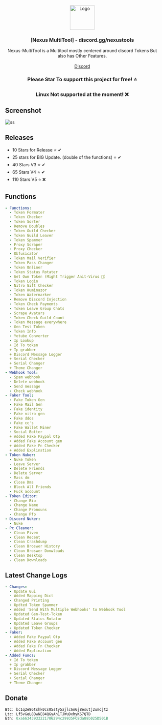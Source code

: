 <br/>
<p align="center">
  <a href="https://github.com/VatosV2/Nexus-MultiTool">
    <img src="https://cdn.discordapp.com/attachments/1209895707675205653/1209919950689411092/RmDJt7xVhNFTA6yvy3EWfsTbki45EeI67K93h75F_1.png?ex=6641aa03&is=66405883&hm=d0f94e3a3e121e8a741993005150c9e9b0ebda04b6f5bd4e51da65fd0e84b93a&" alt="Logo" width="80" height="80">
  </a>

  <h3 align="center">[Nexus MultiTool] - discord.gg/nexustools</h3>

  <p align="center">
    Nexus-MultiTool is a Multitool mostly centered around discord Tokens But also has Other Features.
    <br/>
    <br/>
    <a href="https://discord.gg/nexustools">Discord</a>
  </p>
</p>
<h3 align="center";">Please Star To support this project for free! ⭐</h3>
<h3 align="center";">Linux Not supported at the moment! ❌</h3>


## Screenshot
![ss](https://media.discordapp.net/attachments/1207062501577990154/1213239706515542136/20240301_223248.png?ex=6641e046&is=66408ec6&hm=fbb30cb1eb875ef8de2abc16d4ac9f42e7fbbac872c090c63377897cc701ee06&=&format=webp&quality=lossless)

## Releases
- 10 Stars for Release ⭐ ✔
- 25 stars for BIG Update. (double of the functions) ⭐ ✔
- 40 Stars V3 ⭐️ ✔
- 65 Stars V4 ⭐️ ✔
- 110 Stars V5 ⭐️ ❌
## Functions
```yaml
- Functions:
  - Token Formater
  - Token Checker
  - Token Sorter
  - Remove Doubles
  - Token Guild Checker
  - Token Guild Leaver
  - Token Spammer
  - Proxy Scraper
  - Proxy Checker
  - Obfusicator 
  - Token Mail Verifier
  - Token Pass Changer
  - Token Onliner
  - Token Status Rotater
  - Get Own Token (Might Trigger Anit-Virus 🔴)
  - Token Login
  - Nitro Gift Checker
  - Token Huminazor
  - Token Watermarker
  - Remove Discord Injection
  - Token Check Payments
  - Token Leave Group Chats
  - Scrape Avatars
  - Token Check Guild Count
  - Token Message everywhere
  - Gen Test Token
  - Token Info
  - Yotube Converter
  - Ip Lookup
  + Id To token
  + Ip grabber
  + Discord Message Logger
  + Serial Checker
  + Serial Changer
  + Theme Changer
- Webhook Tool:
  - Spam webhook
  - Delete webhook
  - Send message
  - Check webhook
- Faker Tool:
  - Fake Token Gen
  - Fake Mail Gen
  - Fake identity 
  - Fake nitro gen
  - Fake ddos
  - Fake cc's
  - Fake Wallet Miner
  - Social Botter
  + Added Fake Paypal Otp
  + Added Fake Account gen
  + Added Fake Fn Checker
  + Added Explination
- Token Nuker:
  - Nuke Token
  - Leave Server
  - Delete Friends
  - Delete Server
  - Mass dm
  - Close Dms
  - Block All Friends
  - Fuck account
- Token Editor:
  - Change Bio
  - Change Name
  - Change Pronouns
  - Change Pfp
- Discord Nuker:
  - Nuke
- Pc Cleaner:
  - Clean Fivem
  - Clean Recent
  - Clean Crashdump
  - Clean Broswer History
  - Clean Broswer Donwloads
  - Clean Desktop
  - Clean Downloads
```
## Latest Change Logs
```yaml
- Changes:
  - Update Gui
  - Added Mapping Dict
  - Changed Printing
  - Updted Token Spammer
  - Added 'Send With Multiple Webhooks' to Webhook Tool
  - Updated Gen-Test-Token
  - Updated Status Rotator
  - Updated Leave Groups
  - Updated Token Checker
- Faker:
  - Added Fake Paypal Otp
  - Added Fake Account gen
  - Added Fake Fn Checker
  - Added Explination
- Added Funcs:
  + Id To token
  + Ip grabber
  + Discord Message Logger
  + Serial Checker
  + Serial Changer
  + Theme Changer
```
## Donate
```py
Btc: bc1q2e86tshk0cs05sty5ajlc6n6j8esutj2umcjtz
Ltc: Lf5vGeL8BwNE84QGyAh1TJWuDxhyKS7QTD
Eth: 0xa66343933221706294c29935FC8da88b025D501B
```
